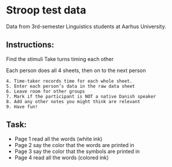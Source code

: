 # Stroop test data

Data from 3rd-semester Linguistics students at Aarhus University.

## Instructions:

Find the stimuli
Take turns timing each other

Each person does all 4 sheets, then on to the next person

	4. Time-taker records time for each whole sheet.
	5. Enter each person’s data in the raw data sheet
	6. Leave room for other groups
	7. Mark if the participant is NOT a native Danish speaker
	8. Add any other notes you might think are relevant
	9. Have fun!

## Task:

- Page 1 read all the words (white ink)
- Page 2 say the color that the words are printed in 
- Page 3 say the color that the symbols are printed in
- Page 4 read all the words (colored ink)
